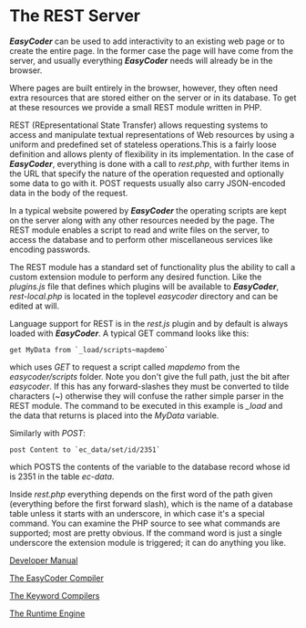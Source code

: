 # The REST Server #

**_EasyCoder_** can be used to add interactivity to an existing web page or to create the entire page. In the former case the page will have come from the server, and usually everything **_EasyCoder_** needs will already be in the browser.

Where pages are built entirely in the browser, however, they often need extra resources that are stored either on the server or in its database. To get at these resources we provide a small REST module written in PHP.

REST (REpresentational State Transfer) allows requesting systems to access and manipulate textual representations of Web resources by using a uniform and predefined set of stateless operations.This is a fairly loose definition and allows plenty of flexibility in its implementation. In the case of **_EasyCoder_**, everything is done with a call to _rest.php_, with further items in the URL that specify the nature of the operation requested and optionally some data to go with it. POST requests usually also carry JSON-encoded data in the body of the request.

In a typical website powered by **_EasyCoder_** the operating scripts are kept on the server along with any other resources needed by the page. The REST module enables a script to read and write files on the server, to access the database and to perform other miscellaneous services like encoding passwords.

The REST module has a standard set of functionality plus the ability to call a custom extension module to perform any desired function. Like the _plugins.js_ file that defines which plugins will be available to **_EasyCoder_**, _rest-local.php_ is located in the toplevel _easycoder_ directory and can be edited at will.

Language support for REST is in the _rest.js_ plugin and by default is always loaded with **_EasyCoder_**. A typical GET command looks like this:

```
get MyData from `_load/scripts~mapdemo`
```

which uses _GET_ to request a script called _mapdemo_ from the _easycoder/scripts_ folder. Note you don't give the full path, just the bit after _easycoder_. If this has any forward-slashes they must be converted to tilde characters (_~_) otherwise they will confuse the rather simple parser in the REST module. The command to be executed in this example is _\_load_ and the data that returns is placed into the _MyData_ variable.

Similarly with _POST_:

```
post Content to `ec_data/set/id/2351`
```

which POSTS the contents of the variable to the database record whose id is 2351 in the table _ec-data_.

Inside _rest.php_ everything depends on the first word of the path given (everything before the first forward slash), which is the name of a database table unless it starts with an underscore, in which case it's a special command. You can examine the PHP source to see what commands are supported; most are pretty obvious. If the command word is just a single underscore the extension module is triggered; it can do anything you like.

[Developer Manual](Developer.md)

[The EasyCoder Compiler](Compiler.md)

[The Keyword Compilers](Core.md)

[The Runtime Engine](Runtime.md)